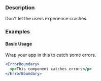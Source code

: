### Description

Don't let the users experience crashes.

### Examples

#### Basic Usage

Wrap your app in this to catch some errors.

```jsx
<ErrorBoundary>
  <p>This component catches errors</p>
</ErrorBoundary>
```
